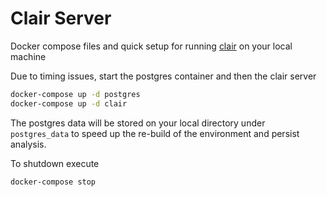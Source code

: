 # Clair Server

Docker compose files and quick setup for running 
[clair](https://github.com/coreos/clair) on your local machine

Due to timing issues, start the postgres container and then the clair server
```bash
docker-compose up -d postgres
docker-compose up -d clair
```

The postgres data will be stored on your local directory under `postgres_data`
to speed up the re-build of the environment and persist analysis.

To shutdown execute
```bash
docker-compose stop
```
